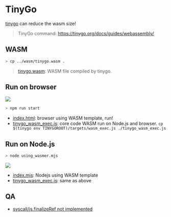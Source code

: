 # TinyGo

[tinygo](https://tinygo.org/) can reduce the wasm size!
> TinyGo command: https://tinygo.org/docs/guides/webassembly/

## WASM

```bash
> cp ../wasm/tinygo.wasm .
```

> [tinygo.wasm](./tinygo.wasm): WASM file compiled by tinygo.

## Run on browser

![](https://i.imgur.com/xuZjWtW.png)

```bash
> npm run start
```

* [index.html](./index.html): browser using WASM template, run!
* [tinygo_wasm_exec.js](./tinygo_wasm_exec.js): core code WASM run on Node.js and browser. `cp $(tinygo env TINYGOROOT)/targets/wasm_exec.js ./tinygo_wasm_exec.js`

## Run on Node.js

```bash
> node using_wasmer.mjs
```

![](https://i.imgur.com/Vs1BDPk.png)

* [index.mjs](./index.mjs): Nodejs using WASM template
* [tinygo_wasm_exec.js](./tinygo_wasm_exec.js): same as above

## QA

* [syscall/js.finalizeRef not implemented](https://github.com/tinygo-org/tinygo/issues/1140#issuecomment-718145455)
